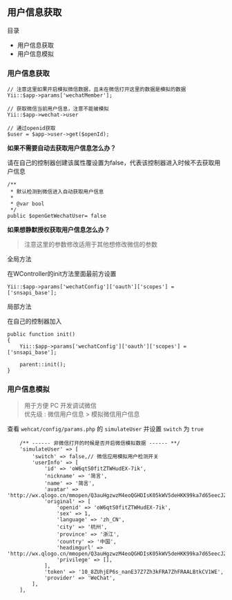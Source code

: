 ## 用户信息获取

目录

- 用户信息获取
- 用户信息模拟

### 用户信息获取

```
// 注意这里如果开启模拟微信数据，且未在微信打开这里的数据是模拟的数据
Yii::$app->params['wechatMember'];

// 获取微信当前用户信息，注意不能被模拟
Yii::$app->wechat->user

// 通过openid获取
$user = $app->user->get($openId);
```
**如果不需要自动去获取用户信息怎么办？**

请在自己的控制器创建该属性覆设置为false，代表该控制器进入时候不去获取用户信息

```
/**
 * 默认检测到微信进入自动获取用户信息
 *
 * @var bool
 */
public $openGetWechatUser= false
```

**如果想静默授权获取用户信息怎么办？**

> 注意这里的参数修改适用于其他想修改微信的参数

全局方法

在WController的init方法里面最前方设置

```
Yii::$app->params['wechatConfig']['oauth']['scopes'] = ['snsapi_base'];
```

局部方法

在自己的控制器加入

```
public function init()
{
    Yii::$app->params['wechatConfig']['oauth']['scopes'] = ['snsapi_base'];
    
    parent::init();
}
```

### 用户信息模拟

> 用于方便 PC 开发调试微信  
> 优先级 : 微信用户信息 > 模拟微信用户信息

查看 `wehcat/config/params.php` 的 `simulateUser` 并设置 `switch` 为 `true`

```
    /** ------ 非微信打开的时候是否开启微信模拟数据 ------ **/
    'simulateUser' => [
        'switch' => false,// 微信应用模拟用户检测开关
        'userInfo' => [
            'id' => 'oW6qtS0fitZTWHudEX-7ik',
            'nickname' => '简言',
            'name' => '简言',
            'avatar' => 'http://wx.qlogo.cn/mmopen/Q3auHgzwzM4eoQGHDIsK05kWV5deHKK99ka7d65eecJZ7CRZGTlicuaoH7YzcbzYXo1pDR6N77bdLTwA6F2mZA1cFw7icJxwwSWbVgqk3l6gU/0',
            'original' => [
                'openid' => 'oW6qtS0fitZTWHudEX-7ik',
                'sex' => 1,
                'language' => 'zh_CN',
                'city' => '杭州',
                'province' => '浙江',
                'country' => '中国',
                'headimgurl' => 'http://wx.qlogo.cn/mmopen/Q3auHgzwzM4eoQGHDIsK05kWV5deHKK99ka7d65eecJZ7CRZGTlicuaoH7YzcbzYXo1pDR6N77bdLTwA6F2mZA1cFw7icJxwwSWbVgqk3l6gU/0',
                'privilege' => [],
            ],
            'token' => '10_8ZUhjEP6s_nanE37Z7Zh3kFRA7ZhFRAALBtkCV1WE',
            'provider' => 'WeChat',
        ],
    ],
```